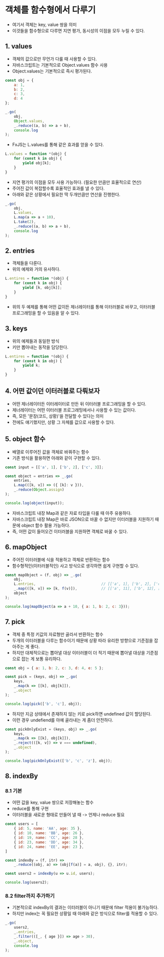 # 객체를 함수형에서 다루기
- 여기서 객체는 key, value 쌍을 의미
- 이것들을 함수형으로 다루면 지연 평가, 동시성의 이점을 모두 누릴 수 있다.

## 1. values
- 객체의 값으로만 무언가 다룰 때 사용할 수 있다.
- 자바스크립트는 기본적으로 Object.values 함수 사용
- Object.values는 기본적으로 즉시 평가된다.
```js
const obj = {
    a: 1,
    b: 2,
    c: 3,
    d: 4
};

_.go(
    obj,
    Object.values,
    _.reduce((a, b) => a + b),
    console.log
);
```

- FxJS는 L.values를 통해 같은 효과를 얻을 수 있다.
```js
L.values = function *(obj) {
    for (const k in obj) {
        yield obj[k];
    }
}
```

- 지연 평가의 이점을 모두 사용 가능하다. (필요한 만큼만 효율적으로 연산)
- 주어진 값이 복잡할수록 효율적인 효과를 낼 수 있다.
- 아래와 같은 상황에서 필요한 딱 두개만큼만 연산을 진행한다.
```js
_.go(
    obj,
    L.values,
    L.map(a => a + 10),
    L.take(2),
    _.reduce((a, b) => a + b),
    console.log
);
```

## 2. entries
- 객체들을 다룬다.
- 위의 예제와 거의 유사하다.
```js
L.entires = function *(obj) {
    for (const k in obj) {
        yield [k, obj[k]];
    }
}
```

- 위의 두 예제를 통해 어떤 값이든 제너레이터를 통해 이터러블로 바꾸고, 이터러블 프로그래밍을 할 수 있음을 알 수 있다.

## 3. keys
- 위의 예제들과 동일한 방식
- 키만 뽑아내는 동작을 담당한다.
```js
L.entires = function *(obj) {
    for (const k in obj) {
        yield k;
    }
}
```

## 4. 어떤 값이던 이터러블로 다뤄보자
- 어떤 제너레이터든 이터레이터로 만든 뒤 이터러블 프로그래밍을 할 수 있다.
- 제너레이터는 어떤 이터러블 프로그래밍에서나 사용할 수 있는 값이다.
- 즉, 모든 '문장(코드, 상황)'을 전달할 수 있다는 의미
- 전에도 얘기했지만, 상황 그 자체를 값으로 사용할 수 있다.

## 5. object 함수
- 배열로 이루어진 값을 객체로 바꿔주는 함수
- 기존 방식을 활용하면 아래와 같이 구현할 수 있다.
```js
const input = [['a', 1], ['b', 2], ['c', 3]];

const object = entries => _.go(
    entries,
    L.map(([k, v]) => ({ [k]: v })),
    _.reduce(Object.assign)
);

console.log(object(input));
```

- 자바스크립트 내장 Map과 같은 자료 타입을 다룰 때 아주 유용하다.
- 자바스크립트 내장 Map은 바로 JSON으로 바꿀 수 없지만 이터러블을 지원하기 때문에 object 함수 활용 가능하다.
- 즉, 어떤 값이 들어오건 이터러블을 지원하면 객체로 바꿀 수 있다.

## 6. mapObject
- 주어진 이터러블에 식을 적용하고 객체로 반환하는 함수
- 함수형적인(이터러블적인) 사고 방식으로 생각하면 쉽게 구현할 수 있다.
```js
const mapObject = (f, obj) => _.go(
    obj,
    L.entries,                              // [['a', 1], ['b', 2], ['c', 3]]
    _.map(([k, v]) => [k, f(v)]),           // [['a', 11], ['b', 12], ['c', 13]]
    object
);

console.log(mapObject(a => a + 10, { a: 1, b: 2, c: 3}));
```

## 7. pick
- 객체 중 특정 키값의 자료형만 골라서 반환하는 함수
- 두개의 이터러블을 다루는 함수이기 때문에 상황 따라 유리한 방향으로 기준점을 잡아주는 게 좋다.
- 하지만 대체적으로는 뽑아낼 대상 이터러블이 더 적기 때문에 뽑아낼 대상을 기준점으로 잡는 게 보통 유리하다.
```js
const obj = { a: 1, b: 2, c: 3, d: 4, e: 5 };

const pick = (keys, obj) => _.go(
    keys,
    _.map(k => [[k], obj[k]]),
    _.object
);

console.log(pick(['b', 'c'], obj));
```

- 하지만 지금 상태에서 존재하지 않는 키로 pick하면 undefined 값이 할당된다.
- 이런 경우 undefiend를 아예 골라내는 게 좀더 안전하다.
```js
const pickOnlyExist = (keys, obj) => _.go(
    keys,
    _.map(k => [[k], obj[k]]),
    _.reject(([k, v]) => v === undefined),
    _.object
);

console.log(pickOnlyExist(['b', 'c', 'z'], obj));
```

## 8. indexBy
### 8.1 기본
- 어떤 값을 key, value 쌍으로 저장해놓는 함수
- reduce를 통해 구현
- 이터러블을 새로운 형태로 만들어 낼 때 -> 언제나 reduce 필요
```js
const users = [
    { id: 5, name: 'AA', age: 35 },
    { id: 10, name: 'BB', age: 26 },
    { id: 19, name: 'CC', age: 28 },
    { id: 23, name: 'DD', age: 34 },
    { id: 24, name: 'EE', age: 23 },
]

const indexBy = (f, itr) => 
    _.reduce((obj, a) => (obj[f(a)] = a, obj), {}, itr);

const users2 = indexBy(u => u.id, users);

console.log(users2);
```

### 8.2 filter까지 추가하기
- 기본적으로 indexBy의 결과는 이터러블이 아니기 때문에 filter 적용이 불가능하다.
- 하지만 index는 꼭 필요한 상황일 때 아래와 같은 방식으로 filter를 적용할 수 있다.
```js
_.go(
    users2,
    _.entries,
    _.filter(([_, { age }]) => age > 30),
    _.object,
    console.log
);
```